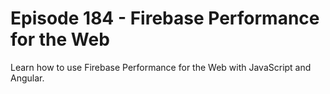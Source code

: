 # Episode 184 - Firebase Performance for the Web

Learn how to use Firebase Performance for the Web with JavaScript and Angular. 

